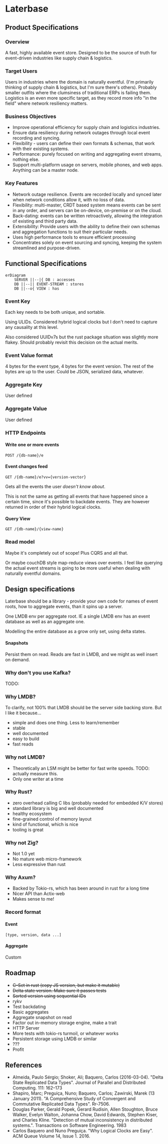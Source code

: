 # Laterbase

## Product Specifications

### Overview

A fast, highly available event store. Designed to be the source of truth for event-driven industries like supply chain & logistics.

### Target Users

Users in industries where the domain is naturally eventful. (I'm primarily thinking of supply chain & logistics, but I'm sure there's others). Probably smaller outfits where the clumsiness of traditional ERPs is failing them. Logistics is an even more specific target, as they record more info "in the field" where network resiliency matters.

### Business Objectives

- Improve operational efficiency for supply chain and logistics industries.
- Ensure data resiliency during network outages through local event recording and syncing.
- Flexibility - users can define their own formats & schemas, that work with their existing systems. 
- Performance: purely focused on writing and aggregating event streams, nothing else. 
- Support multi-platform usage on servers, mobile phones, and web apps. Anything can be a master node.

### Key Features

- Network outage resilience. Events are recorded locally and synced later when network conditions allow it, with no loss of data.
- Flexibility: multi-master, CRDT based system means events can be sent in any order, and servers can be on-device, on-premise or on the cloud.
- Back-dating: events can be written retroactively, allowing the integration of existing and third party data.
- Extensibility: Provide users with the ability to define their own schemas and aggregation functions to suit their particular needs.
- Uses high performance tools to ensure efficient processing
- Concentrates solely on event sourcing and syncing, keeping the system streamlined and purpose-driven.

## Functional Specifications

```mermaid
erDiagram
	SERVER ||--|{ DB : accesses
	DB ||--|| EVENT-STREAM : stores
	DB ||--o{ VIEW : has
```

### Event Key 

Each key needs to be both unique, and sortable.

Using ULIDs. Considered hybrid logical clocks but I don't need to capture any causality at this level.

Also considered UUIDv7s but the rust package situation was slightly more flakey. Should probably revisit this decision on the actual merits.

### Event Value format

4 bytes for the event type, 4 bytes for the event version.
The rest of the bytes are up to the user. Could be JSON, serialized data, whatever.

### Aggregate Key

User defined

### Aggregate Value

User defined

### HTTP Endpoints

#### Write one or more events
```
POST /{db-name}/e
```

#### Event changes feed
```
GET /{db-name}/e?vv={version-vector} 
```

Gets all the events the user *doesn't know about*.

This is not the same as getting all events that have happened since a certain time, since it's possible to backdate events. They are however returned in order of their hybrid logical clocks.

#### Query View
```
GET /{db-name}/{view-name}
```

### Read model

Maybe it's completely out of scope! Plus CQRS and all that.

Or maybe couchDB style map-reduce views over events. I feel like querying the actual event streams is going to be more useful when dealing with naturally eventful domains.

## Design specifications

Laterbase should be a library - provide your own code for names of event roots, how to aggregate events, than it spins up a server.

One LMDB env per aggregate root. IE a single LMDB env has an event database as well as an aggregate one.

Modelling the entire database as a grow only set, using delta states.

#### Snapshots

Persist them on read. Reads are fast in LMDB, and we might as well insert on demand.

### Why don't you use Kafka?

TODO:

### Why LMDB?

To clarify, not 100% that LMDB should be the server side backing store. But I like it because...

- simple and does one thing. Less to learn/remember
- stable
- well documented
- easy to build
- fast reads

### Why not LMDB?

- Theoretically an LSM might be better for fast write speeds. TODO: actually measure this.
- Only one writer at a time

### Why Rust?

- zero overhead calling C libs (probably needed for embedded K/V stores)
- standard library is big and well documented
- healthy ecosystem
- fine-grained control of memory layout
- kind of functional, which is nice
- tooling is great

### Why not Zig?

- Not 1.0 yet
- No mature web micro-framework
- Less expressive than rust

### Why Axum?

- Backed by Tokio-rs, which has been around in rust for a long time
- Nicer API than Actix-web
- Makes sense to me!

### Record format

#### Event

```
[type, version, data ...]
```

#### Aggregate

Custom

## Roadmap

- ~~G-Set in rust (copy JS version, but make it mutable)~~
- ~~Delta state version. Make sure it passes tests~~
- ~~Sorted version using sequential IDs~~
- rykv 
- Test backdating
- Basic aggregates
- Aggregate snapshot on read
- Factor out in-memory storage engine, make a trait
- HTTP Server
- More tests with tokio-rs turmoil, or whatever works
- Persistent storage using LMDB or similar
- ???
- Profit

## References

- Almeida, Paulo Sérgio; Shoker, Ali; Baquero, Carlos (2016-03-04). "Delta State Replicated Data Types". Journal of Parallel and Distributed Computing. 111: 162–173
- Shapiro, Marc; Preguiça, Nuno; Baquero, Carlos; Zawirski, Marek (13 January 2011). "A Comprehensive Study of Convergent and Commutative Replicated Data Types". Rr-7506.
- Douglas Parker, Gerald Popek, Gerard Rudisin, Allen Stoughton, Bruce Walker, Evelyn Walton, Johanna Chow, David Edwards, Stephen Kiser, and Charles Kline. "Detection of mutual inconsistency in distributed systems.". Transactions on Software Engineering. 1983
- Carlos Baquero and Nuno Preguiça. "Why Logical Clocks are Easy". ACM Queue Volume 14, Issue 1. 2016.
